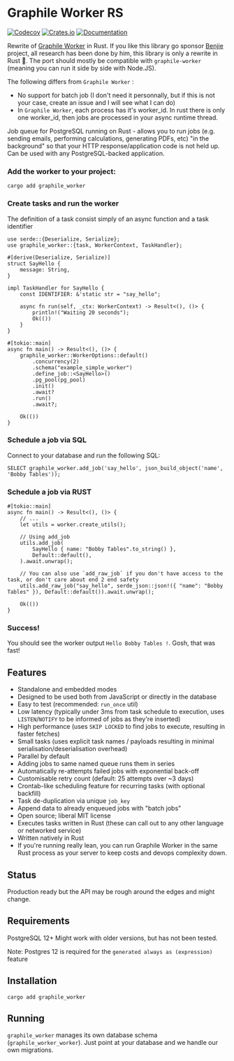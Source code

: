 # Graphile Worker RS

[![Codecov](https://codecov.io/github/leo91000/graphile_worker_rs/coverage.svg?branch=main)](https://codecov.io/gh/leo91000/graphile_worker_rs)
[![Crates.io](https://img.shields.io/crates/v/graphile-worker.svg)](https://crates.io/crates/graphile-worker)
[![Documentation](https://img.shields.io/docsrs/graphile_worker)](https://docs.rs/graphile_worker/)

Rewrite of [Graphile Worker](https://github.com/graphile/worker) in Rust. If you like this library go sponsor [Benjie](https://github.com/benjie) project, all research has been done by him, this library is only a rewrite in Rust 🦀.
The port should mostly be compatible with `graphile-worker` (meaning you can run it side by side with Node.JS).

The following differs from `Graphile Worker` :
- No support for batch job (I don't need it personnally, but if this is not your case, create an issue and I will see what I can do)
- In `Graphile Worker`, each process has it's worker_id. In rust there is only one worker_id, then jobs are processed in your async runtime thread.

Job queue for PostgreSQL running on Rust - allows you to run jobs (e.g.
sending emails, performing calculations, generating PDFs, etc) "in the
background" so that your HTTP response/application code is not held up. Can be
used with any PostgreSQL-backed application.

### Add the worker to your project:

```bash,ignore
cargo add graphile_worker
```

### Create tasks and run the worker

The definition of a task consist simply of an async function and a task identifier

```rust,ignore
use serde::{Deserialize, Serialize};
use graphile_worker::{task, WorkerContext, TaskHandler};

#[derive(Deserialize, Serialize)]
struct SayHello {
    message: String,
}

impl TaskHandler for SayHello {
    const IDENTIFIER: &'static str = "say_hello";

    async fn run(self, _ctx: WorkerContext) -> Result<(), ()> {
        println!("Waiting 20 seconds");
        Ok(())
    }
}

#[tokio::main]
async fn main() -> Result<(), ()> {
    graphile_worker::WorkerOptions::default()
        .concurrency(2)
        .schema("example_simple_worker")
        .define_job::<SayHello>()
        .pg_pool(pg_pool)
        .init()
        .await?
        .run()
        .await?;

    Ok(())
}
```

### Schedule a job via SQL

Connect to your database and run the following SQL:

```sql,ignore
SELECT graphile_worker.add_job('say_hello', json_build_object('name', 'Bobby Tables'));
```

### Schedule a job via RUST

```rust,ignore
#[tokio::main]
async fn main() -> Result<(), ()> {
    // ...
    let utils = worker.create_utils();

    // Using add_job
    utils.add_job(
        SayHello { name: "Bobby Tables".to_string() },
        Default::default(),
    ).await.unwrap();

    // You can also use `add_raw_job` if you don't have access to the task, or don't care about end 2 end safety
    utils.add_raw_job("say_hello", serde_json::json!({ "name": "Bobby Tables" }), Default::default()).await.unwrap();

    Ok(())
}
```

### Success!

You should see the worker output `Hello Bobby Tables !`. Gosh, that was fast!

## Features

- Standalone and embedded modes
- Designed to be used both from JavaScript or directly in the database
- Easy to test (recommended: `run_once` util) 
- Low latency (typically under 3ms from task schedule to execution, uses
  `LISTEN`/`NOTIFY` to be informed of jobs as they're inserted)
- High performance (uses `SKIP LOCKED` to find jobs to execute, resulting in
  faster fetches)
- Small tasks (uses explicit task names / payloads resulting in minimal
  serialisation/deserialisation overhead)
- Parallel by default
- Adding jobs to same named queue runs them in series
- Automatically re-attempts failed jobs with exponential back-off
- Customisable retry count (default: 25 attempts over ~3 days)
- Crontab-like scheduling feature for recurring tasks (with optional backfill)
- Task de-duplication via unique `job_key`
- Append data to already enqueued jobs with "batch jobs"
- Open source; liberal MIT license
- Executes tasks written in Rust (these can call out to any other language or
  networked service)
- Written natively in Rust
- If you're running really lean, you can run Graphile Worker in the same Rust
  process as your server to keep costs and devops complexity down.

## Status

Production ready but the API may be rough around the edges and might change.

## Requirements

PostgreSQL 12+
Might work with older versions, but has not been tested.

Note: Postgres 12 is required for the `generated always as (expression)` feature

## Installation

```bash,ignore
cargo add graphile_worker
```

## Running

`graphile_worker` manages its own database schema (`graphile_worker_worker`). Just
point at your database and we handle our own migrations.

